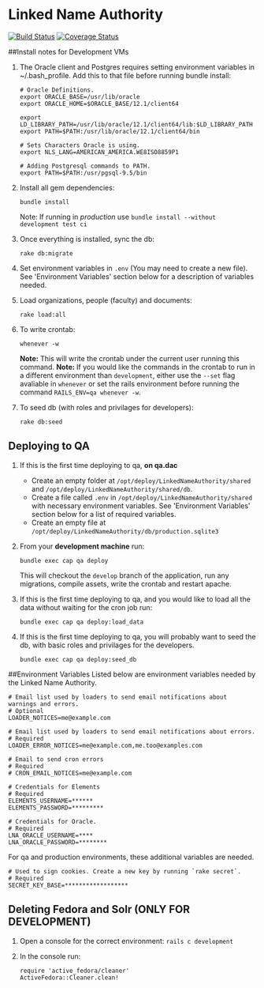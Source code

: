 # Linked Name Authority

[![Build Status](https://travis-ci.org/DartmouthDSC/LinkedNameAuthority.svg?branch=develop)](https://travis-ci.org/DartmouthDSC/LinkedNameAuthority)
[![Coverage Status](https://coveralls.io/repos/github/DartmouthDSC/LinkedNameAuthority/badge.svg?branch=develop)](https://coveralls.io/github/DartmouthDSC/LinkedNameAuthority?branch=develop)

##Install notes for Development VMs

1. The Oracle client and Postgres requires setting environment variables in ~/.bash_profile. Add this to that file before running bundle install:
    ```
    # Oracle Definitions.
    export ORACLE_BASE=/usr/lib/oracle
    export ORACLE_HOME=$ORACLE_BASE/12.1/client64

    export LD_LIBRARY_PATH=/usr/lib/oracle/12.1/client64/lib:$LD_LIBRARY_PATH
    export PATH=$PATH:/usr/lib/oracle/12.1/client64/bin
    
    # Sets Characters Oracle is using.
    export NLS_LANG=AMERICAN_AMERICA.WE8ISO8859P1
    
    # Adding Postgresql commands to PATH.
    export PATH=$PATH:/usr/pgsql-9.5/bin
    ```
2. Install all gem dependencies:
    ```
   bundle install
   ```
   Note: If running in *production* use `bundle install --without development test ci`

3. Once everything is installed, sync the db:
    ```
    rake db:migrate
    ```

4. Set environment variables in `.env` (You may need to create a new file). See 'Environment Variables' section below for a description of variables needed.

5. Load organizations, people (faculty) and documents:
   ```
   rake load:all
   ```
   
6. To write crontab:
   ```
   whenever -w
   ```
   
   **Note:** This will write the crontab under the current user running this command. 
   **Note:** If you would like the commands in the crontab to run in a different environment than `development`, either use the `--set` flag avaliable in `whenever` or set the rails environment before running the command `RAILS_ENV=qa whenever -w`.

7. To seed db (with roles and privilages for developers):
   ```
   rake db:seed
   ```
   
## Deploying to QA
1. If this is the first time deploying to qa, **on qa.dac**
   - Create an empty folder at `/opt/deploy/LinkedNameAuthority/shared` and `/opt/deploy/LinkedNameAuthority/shared/db`.
   - Create a file called `.env` in `/opt/deploy/LinkedNameAuthority/shared` with necessary environment variables. See 'Environment Variables' section below for a list of required variables.
   - Create an empty file at `/opt/deploy/LinkedNameAuthority/db/production.sqlite3`

2. From your **development machine** run:
    ```
    bundle exec cap qa deploy
    ```

   This will checkout the `develop` branch of the application, run any migrations, compile assets, write the crontab and restart apache. 

3. If this is the first time deploying to qa, and you would like to load all the data without waiting for the cron job run:
   ```
   bundle exec cap qa deploy:load_data
   ```

4. If this is the first time deploying to qa, you will probably want to seed the db, with basic roles and privilages for the developers.
   ```
   bundle exec cap qa deploy:seed_db
   ```

##Environment Variables
Listed below are environment variables needed by the Linked Name Authority.
```
# Email list used by loaders to send email notifications about warnings and errors.
# Optional
LOADER_NOTICES=me@example.com

# Email list used by loaders to send email notifications about errors.
# Required
LOADER_ERROR_NOTICES=me@example.com,me.too@examples.com

# Email to send cron errors
# Required
# CRON_EMAIL_NOTICES=me@example.com

# Credentials for Elements
# Required
ELEMENTS_USERNAME=******
ELEMENTS_PASSWORD=*********

# Credentials for Oracle.
# Required
LNA_ORACLE_USERNAME=****
LNA_ORACLE_PASSWORD=********
```

For qa and production environments, these additional variables are needed.
```
# Used to sign cookies. Create a new key by running `rake secret`.
# Required
SECRET_KEY_BASE=******************
```

## Deleting Fedora and Solr **(ONLY FOR DEVELOPMENT)**
1. Open a console for the correct environment: `rails c development`
2. In the console run:
   
   ```
   require 'active_fedora/cleaner'
   ActiveFedora::Cleaner.clean!
   ```
   
